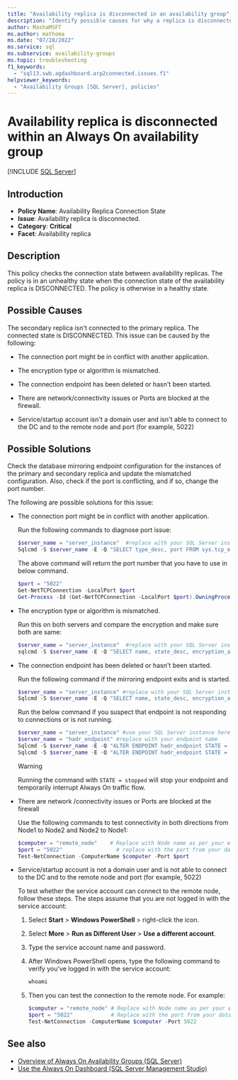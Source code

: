 ```yaml
---
title: "Availability replica is disconnected in an availability group"
description: "Identify possible causes for why a replica is disconnected within an Always On availability group."
author: MashaMSFT
ms.author: mathoma
ms.date: "07/28/2022"
ms.service: sql
ms.subservice: availability-groups
ms.topic: troubleshooting
f1_keywords:
  - "sql13.swb.agdashboard.arp2connected.issues.f1"
helpviewer_keywords:
  - "Availability Groups [SQL Server], policies"
---
```


# Availability replica is disconnected within an Always On availability group

[!INCLUDE [SQL Server](../../../includes/applies-to-version/sqlserver.md)]
    
## Introduction  
  
- **Policy Name**: Availability Replica Connection State
- **Issue**: Availability replica is disconnected.
- **Category**: **Critical**
- **Facet**: Availability replica  
  
## Description  

This policy checks the connection state between availability replicas. The policy is in an unhealthy state when the connection state of the availability replica is DISCONNECTED. The policy is otherwise in a healthy state.  
  
## Possible Causes

 The secondary replica isn't connected to the primary replica. The connected state is DISCONNECTED. This issue can be caused by the following:  
  
- The connection port might be in conflict with another application.  
  
- The encryption type or algorithm is mismatched.  
  
- The connection endpoint has been deleted or hasn't been started.  
  
- There are network/connectivity issues or Ports are blocked at the firewall.  

- Service/startup account isn't a domain user and  isn't able to connect to the DC and to the remote node and port (for example, 5022) 
 
## Possible Solutions  

Check the database mirroring endpoint configuration for the instances of the primary and secondary replica and update the mismatched configuration. Also, check if the port is conflicting, and if so, change the port number. 

The following are possible solutions for this issue:  
 
- The connection port might be in conflict with another application.

   Run the following commands to diagnose port issue:
   
   ```PowerShell  
   $server_name = "server_instance"  #replace with your SQL Server instance
   Sqlcmd -S $server_name -E -Q "SELECT type_desc, port FROM sys.tcp_endpoints WHERE type_desc = 'DATABASE_MIRRORING'; "
   ```
   The above command will return the port number that you have to use in below command.
   
   ```PowerShell
   $port = "5022"
   Get-NetTCPConnection -LocalPort $port
   Get-Process -Id (Get-NetTCPConnection -LocalPort $port).OwningProcess |Select-Object Name, ProductVersion, Path, Id
   ```

- The encryption type or algorithm is mismatched.

   Run this on both servers and compare the encryption and make sure both are same:

   ```PowerShell
   $server_name = "server_instance"  #replace with your SQL Server instance
   sqlcmd -S $server_name -E -Q "SELECT name, state_desc, encryption_algorithm_desc, protocol_desc, type_desc  FROM sys.database_mirroring_endpoints"
   ```

- The connection endpoint has been deleted or hasn't been started.
	
   Run the following command if the mirroring endpoint exits and is started.
	
   ```PowerShell
   $server_name = "server_instance" #replace with your SQL Server instance
   Sqlcmd -S $server_name -E -Q "SELECT name, state_desc, encryption_algorithm_desc, protocol_desc, type_desc  FROM sys.database_mirroring_endpoints"
   ```

   Run the below command if you suspect that endpoint is not responding to connections or is not running. 
  
  
   ```PowerShell
   $server_name = "server_instance" #use your SQL Server instance here
   $server_name = "hadr_endpoint" #replace with your endpoint name
   Sqlcmd -S $server_name -E -Q "ALTER ENDPOINT hadr_endpoint STATE = stopped"
   Sqlcmd -S $server_name -E -Q "ALTER ENDPOINT hadr_endpoint STATE = started"
  ```
  >[!WARNING]
  >Running the command with `STATE = stopped` will stop your endpoint and temporarily interrupt Always On traffic flow.
  
  
   
- There are network /connectivity issues or Ports are blocked at the firewall

   Use the following commands to test connectivity in both directions from Node1 to Node2 and Node2 to Node1:

   ```PowerShell
   $computer = "remote_node" 	# Replace with Node name as per your environment.
   $port = "5022"                 # replace with the port from your database_mirroring_endpoints.
   Test-NetConnection -ComputerName $computer -Port $port 
   ```

- Service/startup account is not a domain user and  is not able to connect to the DC and to the remote node and port (for example, 5022) 

   To test whether the service account can connect to the remote node, follow these steps. The steps assume that you are not logged in with the service account:

   1. Select **Start** > **Windows PowerShell** > right-click the icon.
   1. Select **More** > **Run as Different User** > **Use a different account**.
   1. Type the service account name and password.
   1. After Windows PowerShell opens, type the following command to verify you've logged in with the service account:
   
      ```PowerShell	
      whoami
      ```
	
   1. Then you can test the connection to the remote node. For example:

      ```PowerShell
      $computer = "remote_node" # Replace with Node name as per your environment.
      $port = "5022"            # Replace with the port from your database_mirroring_endpoints.        
      Test-NetConnection -ComputerName $computer -Port 5022
      ```
  
## See also  
- [Overview of Always On Availability Groups &#40;SQL Server&#41;](../../../database-engine/availability-groups/windows/overview-of-always-on-availability-groups-sql-server.md)   
- [Use the Always On Dashboard &#40;SQL Server Management Studio&#41;](../../../database-engine/availability-groups/windows/use-the-always-on-dashboard-sql-server-management-studio.md)  
  
  
